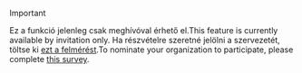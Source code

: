 > [!IMPORTANT]
> <span data-ttu-id="22279-101">Ez a funkció jelenleg csak meghívóval érhető el.</span><span class="sxs-lookup"><span data-stu-id="22279-101">This feature is currently available by invitation only.</span></span> <span data-ttu-id="22279-102">Ha részvételre szeretné jelölni a szervezetét, töltse ki [ezt a felmérést](https://aka.ms/ax2012upgrade).</span><span class="sxs-lookup"><span data-stu-id="22279-102">To nominate your organization to participate, please complete [this survey](https://aka.ms/ax2012upgrade).</span></span> 

